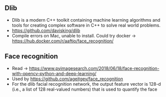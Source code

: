 ## Dlib
* Dlib is a modern C++ toolkit containing machine learning algorithms and tools for creating complex software in C++ to solve real world problems.
* https://github.com/davisking/dlib
* Compile errors on Mac, unable to install. Could try docker -> https://hub.docker.com/r/aaftio/face_recognition/

## Face recognition 
* Read -> https://www.pyimagesearch.com/2018/06/18/face-recognition-with-opencv-python-and-deep-learning/
* Used by https://github.com/ageitgey/face_recognition
* For the dlib facial recognition network, the output feature vector is 128-d (i.e., a list of 128 real-valued numbers) that is used to quantify the face